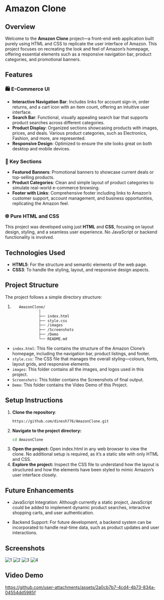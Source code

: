# Amazon Clone

## Overview

Welcome to the **Amazon Clone** project—a front-end web application built purely using HTML and CSS to replicate the user interface of Amazon. This project focuses on recreating the look and feel of Amazon’s homepage, offering essential elements such as a responsive navigation bar, product categories, and promotional banners.

## Features

### 🛍️ E-Commerce UI
- **Interactive Navigation Bar**: Includes links for account sign-in, order returns, and a cart icon with an item count, offering an intuitive user interface.
- **Search Bar**: Functional, visually appealing search bar that supports product searches across different categories.
- **Product Display**: Organized sections showcasing products with images, prices, and deals. Various product categories, such as Electronics, Fashion, and more, are represented.
- **Responsive Design**: Optimized to ensure the site looks great on both desktop and mobile devices.

### 🎯 Key Sections
- **Featured Banners**: Promotional banners to showcase current deals or top-selling products.
- **Product Categories**: Clean and simple layout of product categories to simulate real-world e-commerce browsing.
- **Footer with Links**: Comprehensive footer including links to Amazon’s customer support, account management, and business opportunities, replicating the Amazon feel.

### 🌐 Pure HTML and CSS
This project was developed using just **HTML** and **CSS**, focusing on layout design, styling, and a seamless user experience. No JavaScript or backend functionality is involved.

## Technologies Used

- **HTML5**: For the structure and semantic elements of the web page.
- **CSS3**: To handle the styling, layout, and responsive design aspects.

## Project Structure

The project follows a simple directory structure:
1. ```bash
      AmazonClone/
               │
               ├── index.html         
               ├── style.css         
               ├── /images
               ├── /Screenshots
               ├── /Demo           
               └── README.md
   
- `index.html`: This file contains the structure of the Amazon Clone’s homepage, including the navigation bar, product listings, and footer.
- `style.css`: The CSS file that manages the overall styling—colours, fonts, layout grids, and responsive elements.
- `images`: This folder contains all the images, and logos used in this project.
- `Screenshots`: This folder contains the Screenshots of final output.
- `Demo`: This folder contains the Video Demo of this Project.

## Setup Instructions

1. **Clone the repository**:
   ```bash
   https://github.com/dinesh776/AmazonClone.git
2. **Navigate to the project directory:**
   ```bash
   cd AmazonClone
3. **Open the project:**
   Open index.html in any web browser to view the clone. No additional setup is required, as it’s a static site with only HTML and CSS.
4. **Explore the project:**
   Inspect the CSS file to understand how the layout is structured and how the elements have been styled to mimic Amazon’s user interface closely.

## Future Enhancements
- JavaScript Integration: Although currently a static project, JavaScript could be added to implement dynamic product searches, interactive shopping carts, and user authentication.
  
- Backend Support: For future development, a backend system can be incorporated to handle real-time data, such as product updates and user interactions.
   
   
## Screenshots
   ![1](https://raw.githubusercontent.com/dinesh776/Web_Projects/refs/heads/main/Amazon_Clone/Screenshots/1.png)
   ![2](https://raw.githubusercontent.com/dinesh776/Web_Projects/refs/heads/main/Amazon_Clone/Screenshots/2.png)
   ![3](https://raw.githubusercontent.com/dinesh776/Web_Projects/refs/heads/main/Amazon_Clone/Screenshots/3.png)
   ![4](https://raw.githubusercontent.com/dinesh776/Web_Projects/refs/heads/main/Amazon_Clone/Screenshots/4.png)



## Video Demo

https://github.com/user-attachments/assets/2a0cb7b7-4cd4-4b73-834a-04554dd5985f


   


     
